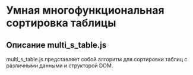 Умная многофункциональная сортировка таблицы
======

Описание multi_s_table.js 
--------
multi_s_table.js представляет собой алгоритм для сортировки таблиц с различными данными и структорой DOM.
